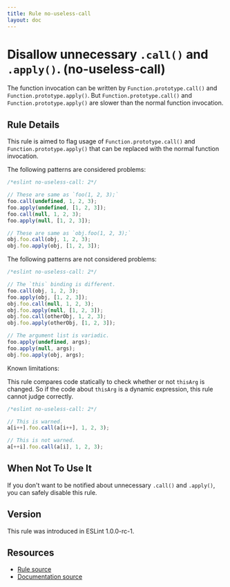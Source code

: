 ```yaml
---
title: Rule no-useless-call
layout: doc
---
```

<!-- Note: No pull requests accepted for this file. See README.md in the root directory for details. -->

# Disallow unnecessary `.call()` and `.apply()`. (no-useless-call)

The function invocation can be written by `Function.prototype.call()` and `Function.prototype.apply()`.
But `Function.prototype.call()` and `Function.prototype.apply()` are slower than the normal function invocation.

## Rule Details

This rule is aimed to flag usage of `Function.prototype.call()` and `Function.prototype.apply()` that can be replaced with the normal function invocation.

The following patterns are considered problems:

```js
/*eslint no-useless-call: 2*/

// These are same as `foo(1, 2, 3);`
foo.call(undefined, 1, 2, 3);
foo.apply(undefined, [1, 2, 3]);
foo.call(null, 1, 2, 3);
foo.apply(null, [1, 2, 3]);

// These are same as `obj.foo(1, 2, 3);`
obj.foo.call(obj, 1, 2, 3);
obj.foo.apply(obj, [1, 2, 3]);
```

The following patterns are not considered problems:

```js
/*eslint no-useless-call: 2*/

// The `this` binding is different.
foo.call(obj, 1, 2, 3);
foo.apply(obj, [1, 2, 3]);
obj.foo.call(null, 1, 2, 3);
obj.foo.apply(null, [1, 2, 3]);
obj.foo.call(otherObj, 1, 2, 3);
obj.foo.apply(otherObj, [1, 2, 3]);

// The argument list is variadic.
foo.apply(undefined, args);
foo.apply(null, args);
obj.foo.apply(obj, args);
```

Known limitations:

This rule compares code statically to check whether or not `thisArg` is changed.
So if the code about `thisArg` is a dynamic expression, this rule cannot judge correctly.

```js
/*eslint no-useless-call: 2*/

// This is warned.
a[i++].foo.call(a[i++], 1, 2, 3);

// This is not warned.
a[++i].foo.call(a[i], 1, 2, 3);
```

## When Not To Use It

If you don't want to be notified about unnecessary `.call()` and `.apply()`, you can safely disable this rule.

## Version

This rule was introduced in ESLint 1.0.0-rc-1.

## Resources

* [Rule source](https://github.com/eslint/eslint/tree/master/lib/rules/no-useless-call.js)
* [Documentation source](https://github.com/eslint/eslint/tree/master/docs/rules/no-useless-call.md)
